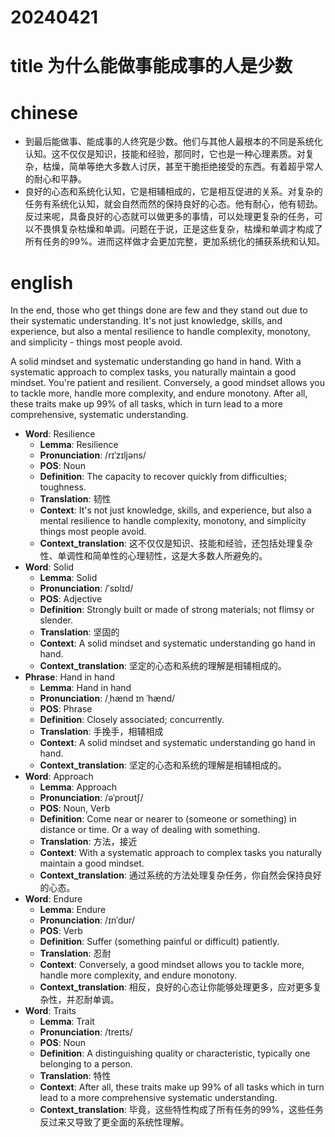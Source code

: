 
# 20240421

# title 为什么能做事能成事的人是少数

# chinese 
- 到最后能做事、能成事的人终究是少数。他们与其他人最根本的不同是系统化认知。这不仅仅是知识，技能和经验，那同时，它也是一种心理素质。对复杂，枯燥，简单等绝大多数人讨厌，甚至干脆拒绝接受的东西。有着超乎常人的耐心和平静。
- 良好的心态和系统化认知，它是相辅相成的，它是相互促进的关系。对复杂的任务有系统化认知，就会自然而然的保持良好的心态。他有耐心，他有韧劲。反过来呢，具备良好的心态就可以做更多的事情，可以处理更复杂的任务，可以不畏惧复杂枯燥和单调。问题在于说，正是这些复杂，枯燥和单调才构成了所有任务的99%。进而这样做才会更加完整，更加系统化的捕获系统和认知。

# english
In the end, those who get things done are few and they stand out due to their systematic understanding. It's not just knowledge, skills, and experience, but also a mental resilience to handle complexity, monotony, and simplicity - things most people avoid. 

A solid mindset and systematic understanding go hand in hand. With a systematic approach to complex tasks, you naturally maintain a good mindset. You're patient and resilient. Conversely, a good mindset allows you to tackle more, handle more complexity, and endure monotony. After all, these traits make up 99% of all tasks, which in turn lead to a more comprehensive, systematic understanding.

- **Word**: Resilience
  - **Lemma**: Resilience
  - **Pronunciation**: /rɪˈzɪljəns/
  - **POS**: Noun
  - **Definition**: The capacity to recover quickly from difficulties; toughness.
  - **Translation**: 韧性
  - **Context**: It's not just knowledge, skills, and experience, but also a mental resilience to handle complexity, monotony, and simplicity things most people avoid.
  - **Context_translation**: 这不仅仅是知识、技能和经验，还包括处理复杂性、单调性和简单性的心理韧性，这是大多数人所避免的。
- **Word**: Solid
  - **Lemma**: Solid
  - **Pronunciation**: /ˈsɒlɪd/
  - **POS**: Adjective
  - **Definition**: Strongly built or made of strong materials; not flimsy or slender.
  - **Translation**: 坚固的
  - **Context**: A solid mindset and systematic understanding go hand in hand.
  - **Context_translation**: 坚定的心态和系统的理解是相辅相成的。
- **Phrase**: Hand in hand
  - **Lemma**: Hand in hand
  - **Pronunciation**: /ˌhænd ɪn ˈhænd/
  - **POS**: Phrase
  - **Definition**: Closely associated; concurrently.
  - **Translation**: 手挽手，相辅相成
  - **Context**: A solid mindset and systematic understanding go hand in hand.
  - **Context_translation**: 坚定的心态和系统的理解是相辅相成的。
- **Word**: Approach
  - **Lemma**: Approach
  - **Pronunciation**: /əˈproʊtʃ/
  - **POS**: Noun, Verb
  - **Definition**: Come near or nearer to (someone or something) in distance or time. Or a way of dealing with something.
  - **Translation**: 方法，接近
  - **Context**: With a systematic approach to complex tasks you naturally maintain a good mindset.
  - **Context_translation**: 通过系统的方法处理复杂任务，你自然会保持良好的心态。
- **Word**: Endure
  - **Lemma**: Endure
  - **Pronunciation**: /ɪnˈdʊr/
  - **POS**: Verb
  - **Definition**: Suffer (something painful or difficult) patiently.
  - **Translation**: 忍耐
  - **Context**: Conversely, a good mindset allows you to tackle more, handle more complexity, and endure monotony.
  - **Context_translation**: 相反，良好的心态让你能够处理更多，应对更多复杂性，并忍耐单调。
- **Word**: Traits
  - **Lemma**: Trait
  - **Pronunciation**: /treɪts/
  - **POS**: Noun
  - **Definition**: A distinguishing quality or characteristic, typically one belonging to a person.
  - **Translation**: 特性
  - **Context**: After all, these traits make up 99% of all tasks which in turn lead to a more comprehensive systematic understanding.
  - **Context_translation**: 毕竟，这些特性构成了所有任务的99%，这些任务反过来又导致了更全面的系统性理解。
